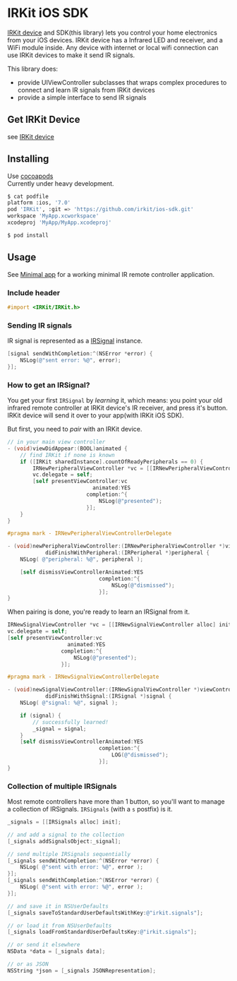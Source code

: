 IRKit iOS SDK
===

[IRKit device](https://github.com/irkit/device) and SDK(this library) lets you control your home electronics from your iOS devices.
IRKit device has a Infrared LED and receiver, and a WiFi module inside.
Any device with internet or local wifi connection can use IRKit devices to make it send IR signals.

This library does:
* provide UIViewController subclasses that wraps complex procedures to connect and learn IR signals from IRKit devices
* provide a simple interface to send IR signals

## Get IRKit Device

see [IRKit device](https://github.com/irkit/device)

## Installing

Use [cocoapods](http://cocoapods.org/)  
Currently under heavy development.

```sh
$ cat podfile
platform :ios, '7.0'
pod 'IRKit', :git => 'https://github.com/irkit/ios-sdk.git'
workspace 'MyApp.xcworkspace'
xcodeproj 'MyApp/MyApp.xcodeproj'

$ pod install
```

## Usage

See [Minimal app](https://github.com/irkit/ios-sdk/tree/master/Minimal/Minimal) for a working minimal IR remote controller application.

### Include header

```objective-c
#import <IRKit/IRKit.h>
```

### Sending IR signals

IR signal is represented as a  [IRSignal](https://github.com/irkit/ios-sdk/blob/master/IRKit/IRKit/IRSignal.h) instance.

```objective-c
[signal sendWithCompletion:^(NSError *error) {
    NSLog(@"sent error: %@", error);
}];
```

### How to get an IRSignal?

You get your first `IRSignal` by *learning* it, which means: you point your old infrared remote controller at IRKit device's IR receiver, and press it's button.
IRKit device will send it over to your app(with IRKit iOS SDK).

But first, you need to *pair* with an IRKit device.

```objective-c
// in your main view controller
- (void)viewDidAppear:(BOOL)animated {
    // find IRKit if none is known
    if ([IRKit sharedInstance].countOfReadyPeripherals == 0) {
        IRNewPeripheralViewController *vc = [[IRNewPeripheralViewController alloc] init];
        vc.delegate = self;
        [self presentViewController:vc
                           animated:YES
                         completion:^{
                             NSLog(@"presented");
                         }];
    }
}

#pragma mark - IRNewPeripheralViewControllerDelegate

- (void)newPeripheralViewController:(IRNewPeripheralViewController *)viewController
            didFinishWithPeripheral:(IRPeripheral *)peripheral {
    NSLog( @"peripheral: %@", peripheral );

    [self dismissViewControllerAnimated:YES
                             completion:^{
                                 NSLog(@"dismissed");
                             }];
}
```

When pairing is done, you're ready to learn an IRSignal from it.

```objective-c
IRNewSignalViewController *vc = [[IRNewSignalViewController alloc] init];
vc.delegate = self;
[self presentViewController:vc
                   animated:YES
                 completion:^{
                     NSLog(@"presented");
                 }];

#pragma mark - IRNewSignalViewControllerDelegate

- (void)newSignalViewController:(IRNewSignalViewController *)viewController
            didFinishWithSignal:(IRSignal *)signal {
    NSLog( @"signal: %@", signal );

    if (signal) {
        // successfully learned!
        _signal = signal;
    }
    [self dismissViewControllerAnimated:YES
                             completion:^{
                                 LOG(@"dismissed");
                             }];
}

```

### Collection of multiple IRSignals

Most remote controllers have more than 1 button, so you'll want to manage a collection of IRSignals.
`IRSignals` (with a `s` postfix) is it.

```objective-c
_signals = [[IRSignals alloc] init];

// and add a signal to the collection
[_signals addSignalsObject:_signal];

// send multiple IRSignals sequentially
[_signals sendWithCompletion:^(NSError *error) {
    NSLog( @"sent with error: %@", error );
}];
[_signals sendWithCompletion:^(NSError *error) {
    NSLog( @"sent with error: %@", error );
}];

// and save it in NSUserDefaults
[_signals saveToStandardUserDefaultsWithKey:@"irkit.signals"];

// or load it from NSUserDefaults
[_signals loadFromStandardUserDefaultsKey:@"irkit.signals"];

// or send it elsewhere
NSData *data = [_signals data];

// or as JSON
NSString *json = [_signals JSONRepresentation];
```
